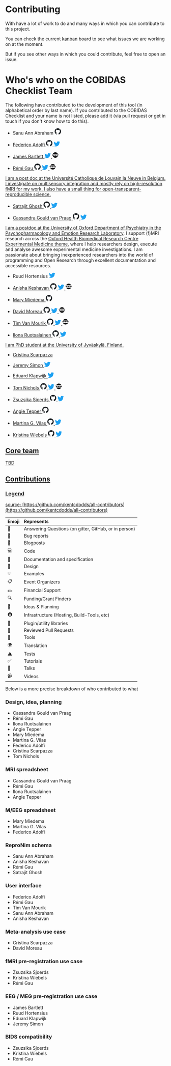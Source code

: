 # Contributing

With have a lot of work to do and many ways in which you can contribute to this project.

You can check the current [kanban](https://github.com/Remi-Gau/COBIDAS_chckls/projects/2) board to see what issues we are working on at the moment.

But if you see other ways in which you could contribute, feel free to open an issue.


# Who's who on the COBIDAS Checklist Team

The following have contributed to the development of this tool (in alphabetical order by last name).
If you contributed to the COBIDAS Checklist and your name is not listed, please add it (via pull request or get in touch if you don't know how to do this).


*   Sanu Ann Abraham
<a href="https://github.com/sanuann"><img src="img/github.png" width=20px />


*   Federico Adolfi
<a href="https://github.com/fedeadolfi"><img src="img/github.png" width=20px />
<a href="https://twitter.com/fedeadolfi"><img src="img/twitter.png" width=20px />


*   James Bartlett
<a href="https://twitter.com/JamesEBartlett"><img src="img/twitter.png" width=20px />
<a href="https://bartlettje.github.io/BartlettJE.github.io/"><img src="img/www.png" width=20px />


*   Rémi Gau
<a href="https://github.com/Remi-Gau"><img src="img/github.png" width=20px />
<a href="https://twitter.com/RemiGau"><img src="img/twitter.png" width=20px />
<a href="https://remi-gau.github.io/"><img src="img/www.png" width=20px />

I am a post doc at the Université Catholique de Louvain la Neuve in Belgium. I investigate on multisensory integration and mostly rely on high-resolution fMRI for my work. I also have a small thing for open-transparent-reproducible science.


*   Satrajit Ghosh
<a href="https://github.com/satra"><img src="img/github.png" width=20px />
<a href="https://twitter.com/satra_"><img src="img/twitter.png" width=20px />


*   Cassandra Gould van Praag
<a href="https://github.com/cassgvp"><img src="img/github.png" width=20px />
<a href="https://twitter.com/cassgvp"><img src="img/twitter.png" width=20px />

I am a postdoc at the University of Oxford Department of Psychiatry in the [Psychopharmacology and Emotion Research Laboratory](https://www.psych.ox.ac.uk/research/psychopharmacology-and-emotion-research-laboratory). I support (f)MRI research across the [Oxford Health Biomedical Research Centre Experimental Medicine theme](https://oxfordhealthbrc.nihr.ac.uk/research/clinical-research-infrastructure-and-experimental-medicine/), where I help researchers design, execute and analyse awesome experimental medicine investigations. I am passionate about bringing inexperienced researchers into the world of programming and Open Research through excellent documentation and accessible resources.


*   Ruud Hortensius
<a href="https://twitter.com/ruudhortensius"><img src="img/twitter.png" width=20px />


*   Anisha Keshavan
<a href="https://github.com/akeshavan"><img src="img/github.png" width=20px />
<a href="https://twitter.com/akeshavan_"><img src="img/twitter.png" width=20px />
<a href="https://anisha.pizza/#/"><img src="img/www.png" width=20px />


*   Mary Miedema
<a href="https://github.com/m-miedema"><img src="img/github.png" width=20px />


*   David Moreau
<a href="https://github.com/davidmoreau"><img src="img/github.png" width=20px />
<a href="https://twitter.com/davidwmoreau"><img src="img/twitter.png" width=20px />
<a href="https://www.braindynamicslab.com/"><img src="img/www.png" width=20px />


*   Tim Van Mourik
<a href="https://github.com/TimVanMourik"><img src="img/github.png" width=20px />
<a href="https://twitter.com/tim_van_mourik"><img src="img/twitter.png" width=20px />
<a href="https://timvanmourik.com/"><img src="img/www.png" width=20px />


*   Ilona Ruotsalainen
<a href="https://github.com/joyswe"><img src="img/github.png" width=20px />
<a href="https://twitter.com/IRuotsa"><img src="img/twitter.png" width=20px />

I am PhD student at the University of Jyväskylä, Finland.


*   Cristina Scarpazza


*   Jeremy Simon
<a href="https://twitter.com/jeremycsimon13"><img src="img/twitter.png" width=20px />


*   Eduard Klapwijk
<a href="https://twitter.com/etklapwijk"><img src="img/twitter.png" width=20px />


*   Tom Nichols
<a href="https://github.com/akeshavan"><img src="img/github.png" width=20px />
<a href="https://twitter.com/nicholst"><img src="img/twitter.png" width=20px />
<a href="http://www.nisox.org/"><img src="img/www.png" width=20px />


*   Zsuzsika Sjoerds
<a href="https://github.com/zsjoerds"><img src="img/github.png" width=20px />
<a href="https://twitter.com/zsjoerds"><img src="img/twitter.png" width=20px />


*   Angie Tepper
<a href="https://github.com/angietep"><img src="img/github.png" width=20px />


*   Martina G. Vilas
<a href="https://github.com/martinagvilas"><img src="img/github.png" width=20px />
<a href="https://twitter.com/martinagvilas"><img src="img/twitter.png" width=20px />


*   Kristina Wiebels
<a href="https://github.com/kwiebels"><img src="img/github.png" width=20px />
<a href="https://twitter.com/k_wiebels"><img src="img/twitter.png" width=20px />



## Core team

TBD


## Contributions

### Legend

source:
[https://github.com/kentcdodds/all-contributors](https://github.com/kentcdodds/all-contributors)

| Emoji | Represents                                                                  |
|:------|:----------------------------------------------------------------------------|
| 💬    | Answering Questions (on gitter, GitHub, or in person) |
| 🐛    | Bug reports                                                                 |
| 📝    | Blogposts                                                                   |
| 💻    | Code                                                                        |
| 📖    | Documentation and specification                                             |
| 🎨    | Design                                                                      |
| 💡    | Examples                                                                    |
| 📋    | Event Organizers                                                            |
| 💵    | Financial Support                                                           |
| 🔍    | Funding/Grant Finders                                                       |
| 🤔    | Ideas & Planning                                                            |
| 🚇    | Infrastructure (Hosting, Build-Tools, etc)                                  |
| 🔌    | Plugin/utility libraries                                                    |
| 👀    | Reviewed Pull Requests                                                      |
| 🔧    | Tools                                                                       |
| 🌍    | Translation                                                                 |
| ⚠️    | Tests                                                                       |
| ✅     | Tutorials                                                                   |
| 📢    | Talks                                                                       |
| 📹    | Videos                                                                      |

Below is a more precise breakdown of who contributed to what

### Design, idea, planning
-   Cassandra Gould van Praag
-   Rémi Gau
-   Ilona Ruotsalainen
-   Angie Tepper
-   Mary Miedema
-   Martina G. Vilas
-   Federico Adolfi
-   Cristina Scarpazza
-   Tom Nichols

### MRI spreadsheet
-   Cassandra Gould van Praag
-   Rémi Gau
-   Ilona Ruotsalainen
-   Angie Tepper

### M/EEG spreadsheet
-   Mary Miedema
-   Martina G. Vilas
-   Federico Adolfi

### ReproNim schema
-   Sanu Ann Abraham
-   Anisha Keshavan
-   Rémi Gau
-   Satrajit Ghosh

### User interface
-   Federico Adolfi
-   Rémi Gau
-   Tim Van Mourik
-   Sanu Ann Abraham
-   Anisha Keshavan

### Meta-analysis use case
-   Cristina Scarpazza
-   David Moreau

### fMRI pre-registration use case
-   Zsuzsika Sjoerds
-   Kristina Wiebels
-   Rémi Gau

### EEG / MEG pre-registration use case
-   James Bartlett
-   Ruud Hortensius
-   Eduard Klapwijk
-   Jeremy Simon

### BIDS compatibility
-   Zsuzsika Sjoerds
-   Kristina Wiebels
-   Rémi Gau
